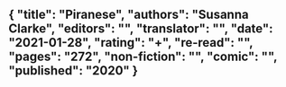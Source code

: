 {
 "title": "Piranese",
 "authors": "Susanna Clarke",
 "editors": "",
 "translator": "",
 "date": "2021-01-28",
 "rating": "+",
 "re-read": "",
 "pages": "272",
 "non-fiction": "",
 "comic": "",
 "published": "2020"
}
---

